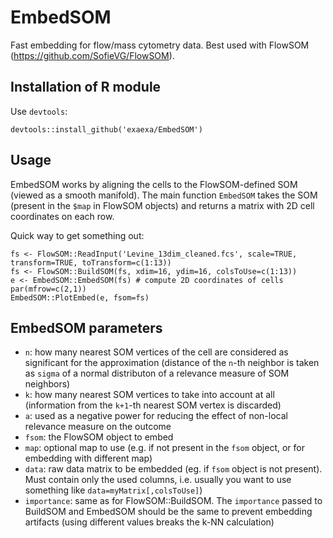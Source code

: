 
# EmbedSOM

Fast embedding for flow/mass cytometry data. Best used with FlowSOM (https://github.com/SofieVG/FlowSOM).

## Installation of R module

Use `devtools`:

	devtools::install_github('exaexa/EmbedSOM')

## Usage

EmbedSOM works by aligning the cells to the FlowSOM-defined SOM (viewed as a smooth manifold). The main function `EmbedSOM` takes the SOM (present in the `$map` in FlowSOM objects) and returns a matrix with 2D cell coordinates on each row.

Quick way to get something out:

	fs <- FlowSOM::ReadInput('Levine_13dim_cleaned.fcs', scale=TRUE, transform=TRUE, toTransform=c(1:13))
	fs <- FlowSOM::BuildSOM(fs, xdim=16, ydim=16, colsToUse=c(1:13))
	e <- EmbedSOM::EmbedSOM(fs) # compute 2D coordinates of cells
	par(mfrow=c(2,1))
	EmbedSOM::PlotEmbed(e, fsom=fs)

## EmbedSOM parameters

- `n`: how many nearest SOM vertices of the cell are considered as significant for the approximation (distance of the `n`-th neighbor is taken as `sigma` of a normal distributon of a relevance measure of SOM neighbors)
- `k`: how many nearest SOM vertices to take into account at all (information from the `k+1`-th nearest SOM vertex is discarded)
- `a`: used as a negative power for reducing the effect of non-local relevance measure on the outcome
- `fsom`: the FlowSOM object to embed
- `map`: optional map to use (e.g. if not present in the `fsom` object, or for embedding with different map)
- `data`: raw data matrix to be embedded (eg. if `fsom` object is not present). Must contain only the used columns, i.e. usually you want to use something like `data=myMatrix[,colsToUse]`)
- `importance`: same as for FlowSOM::BuildSOM. The `importance` passed to BuildSOM and EmbedSOM should be the same to prevent embedding artifacts (using different values breaks the k-NN calculation)

